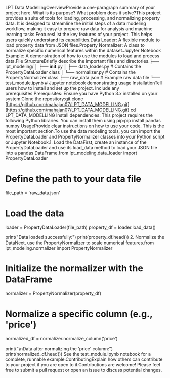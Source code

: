 
LPT Data ModellingOverviewProvide a one-paragraph summary of your project here. What is its purpose? What problem does it solve?This project provides a suite of tools for loading, processing, and normalizing property data. It is designed to streamline the initial steps of a data modeling workflow, making it easy to prepare raw data for analysis and machine learning tasks.FeaturesList the key features of your project. This helps users quickly understand its capabilities.Data Loader: A flexible module to load property data from JSON files.Property Normalizer: A class to normalize specific numerical features within the dataset.Jupyter Notebook Example: A demonstration of how to use the modules to load and process data.File StructureBriefly describe the important files and directories.├── lpt_modeling/
│   ├── __init__.py
│   ├── data_loader.py  # Contains the PropertyDataLoader class
│   └── normalizer.py     # Contains the PropertyNormalizer class
├── raw_data.json       # Example raw data file
└── test_module.ipynb   # Jupyter notebook demonstrating usage
InstallationTell users how to install and set up the project. Include any prerequisites.Prerequisites: Ensure you have Python 3.x installed on your system.Clone the repository:git clone [https://github.com/mahajan07/LPT_DATA_MODELLING.git](https://github.com/mahajan07/LPT_DATA_MODELLING.git)
cd LPT_DATA_MODELLING
Install dependencies: This project requires the following Python libraries. You can install them using pip:pip install pandas numpy
UsageProvide clear instructions on how to use your code. This is the most important section.To use the data modeling tools, you can import the PropertyDataLoader and PropertyNormalizer classes into your Python script or Jupyter Notebook.1. Load the DataFirst, create an instance of the PropertyDataLoader and use its load_data method to load your JSON file into a pandas DataFrame.from lpt_modeling.data_loader import PropertyDataLoader

# Define the path to your data file
file_path = 'raw_data.json'

# Load the data
loader = PropertyDataLoader(file_path)
property_df = loader.load_data()

print("Data loaded successfully:")
print(property_df.head())
2. Normalize the DataNext, use the PropertyNormalizer to scale numerical features.from lpt_modeling.normalizer import PropertyNormalizer

# Initialize the normalizer with the DataFrame
normalizer = PropertyNormalizer(property_df)

# Normalize a specific column (e.g., 'price')
normalized_df = normalizer.normalize_column('price')

print("\nData after normalizing the 'price' column:")
print(normalized_df.head())
See the test_module.ipynb notebook for a complete, runnable example.ContributingExplain how others can contribute to your project if you are open to it.Contributions are welcome! Please feel free to submit a pull request or open an issue to discuss potential changes.
